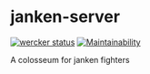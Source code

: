 # janken-server
[![wercker status](https://app.wercker.com/status/c0fc67282f67b25f80b8b6df1fb244af/s/master "wercker status")](https://app.wercker.com/project/byKey/c0fc67282f67b25f80b8b6df1fb244af)
[![Maintainability](https://api.codeclimate.com/v1/badges/f4718f513bd5ea04d5ed/maintainability)](https://codeclimate.com/github/pb10001/janken-server/maintainability)

A colosseum for janken fighters
